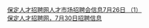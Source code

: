   
[保定人才招聘网人才市场招聘会信息7月26日 （1）](http://www.dianyue.me/archives/144/cciwm1orftt6yf6c/)  
[保定人才招聘网，7月30日招聘信息](http://www.dianyue.me/archives/786/ia821j9ne1eermu2/)